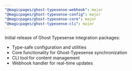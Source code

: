 ```yaml
---
"@magicpages/ghost-typesense-webhook": major
"@magicpages/ghost-typesense-config": major
"@magicpages/ghost-typesense-core": major
"@magicpages/ghost-typesense-cli": major
---
```


Initial release of Ghost Typesense integration packages:
   - Type-safe configuration and utilities
   - Core functionality for Ghost-Typesense synchronization
   - CLI tool for content management
   - Webhook handler for real-time updates
